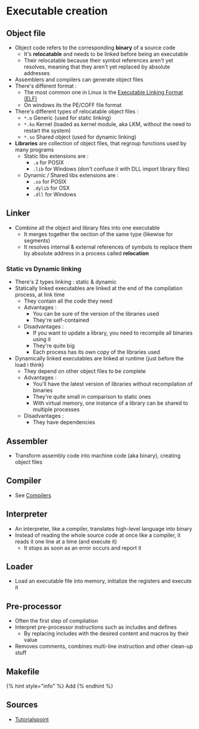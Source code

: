 # Executable creation

## Object file

* Object code refers to the corresponding **binary** of a source code
  * It's **relocatable** and needs to be linked before being an executable
  * Their relocatable because their symbol references aren't yet resolves, meaning that they aren't yet replaced by absolute addresses
* Assemblers and compilers can generate object files
* There's different format :
  * The most common one in Linux is the [Executable Linking Format \(ELF\)](https://zcugni.gitbook.io/notes/languages/general-concepts/elf-files)
  * On windows its the PE/COFF file format
* There's different types of relocatable object files :
  * `*.o` Generic \(used for static linking\)
  * `*.ko` Kernel \(loaded as kernel module, aka LKM, without the need to restart the system\)
  * `*.so` Shared object \(used for dynamic linking\)
* **Libraries** are collection of object files, that regroup functions used by many programs
  * Static libs extensions are :
    * `.a` for POSIX
    * `.lib` for Windows \(don't confuse it with DLL import library files\)
  * Dynamic / Shared libs extensions are :
    * `.so` for POSIX
    * `.dylib` for OSX
    * `.dll` for Windows

## Linker

* Combine all the object and library files into one executable
  * It merges together the section of the same type \(likewise for segments\)
  * It resolves internal & external references of symbols to replace them by absolute address in a process called **relocation**

### Static vs Dynamic linking

* There's 2 types linking :  static &  dynamic
* Statically linked executables are linked at the end of the compilation process, at link time
  * They contain all the code they need
  * Advantages :
    * You can be sure of the version of the libraries used
    * They're self-contained
  * Disadvantages :
    * If you want to update a library, you need to recompile all binaries using it
    * They're quite big
    * Each process has its own copy of the libraries used
* Dynamically linked executables are linked at runtime \(just before the load i think\)
  * They depend on other object files to be complete
  * Advantages :
    * You'll have the latest version of libraries without recompilation of binaries
    * They're quite small in comparison to static ones
    * With virtual memory, one instance of a library can be shared to multiple processes
  * Disadvantages :
    * They have dependencies

## Assembler

* Transform assembly code into machine code \(aka binary\), creating object files

## Compiler

* See [Compilers](https://zcugni.gitbook.io/notes/languages/compilers)

## Interpreter

* An interpreter, like a compiler, translates high-level language into binary
* Instead of reading the whole source code at once like a compiler, it reads it one line at a time \(and execute it\)
  * It stops as soon as an error occurs and report it

## Loader

* Load an executable file into memory, initialize the registers and execute it

## Pre-processor

* Often the first step of compilation
* Interpret pre-processor instructions such as includes and defines
  * By replacing includes with the desired content and macros by their value
* Removes comments, combines multi-line instruction and other clean-up stuff

## Makefile

{% hint style="info" %}
Add
{% endhint %}

## Sources

* [Tutorialspoint](https://www.tutorialspoint.com/compiler_design/index.htm)

